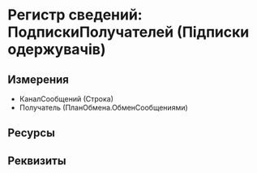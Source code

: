 ﻿# Регистр сведений: ПодпискиПолучателей (Підписки одержувачів)

## Измерения

- КаналСообщений (Строка)
- Получатель (ПланОбмена.ОбменСообщениями)

## Ресурсы


## Реквизиты


